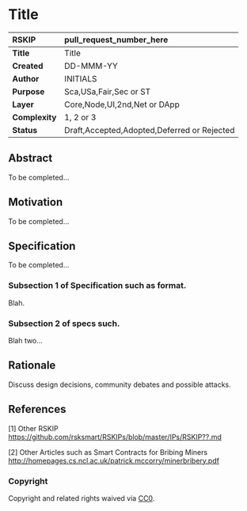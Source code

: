 # Title

|RSKIP          |pull_request_number_here           |
| :------------ |:-------------|
|**Title**      |Title |
|**Created**    |DD-MMM-YY |
|**Author**     |INITIALS |
|**Purpose**    |Sca,USa,Fair,Sec or ST |
|**Layer**      |Core,Node,UI,2nd,Net or DApp |
|**Complexity** |1, 2 or 3 |
|**Status**     |Draft,Accepted,Adopted,Deferred or Rejected |

## Abstract

To be completed...

## Motivation

To be completed...

## Specification

To be completed...

### Subsection 1 of Specification such as format.

Blah.

### Subsection 2 of specs such.

Blah two...

## Rationale

Discuss design decisions, community debates and possible attacks.

## References

[1] Other RSKIP https://github.com/rsksmart/RSKIPs/blob/master/IPs/RSKIP??.md

[2] Other Articles such as Smart Contracts for Bribing Miners http://homepages.cs.ncl.ac.uk/patrick.mccorry/minerbribery.pdf

### Copyright

Copyright and related rights waived via [CC0](https://creativecommons.org/publicdomain/zero/1.0/).
